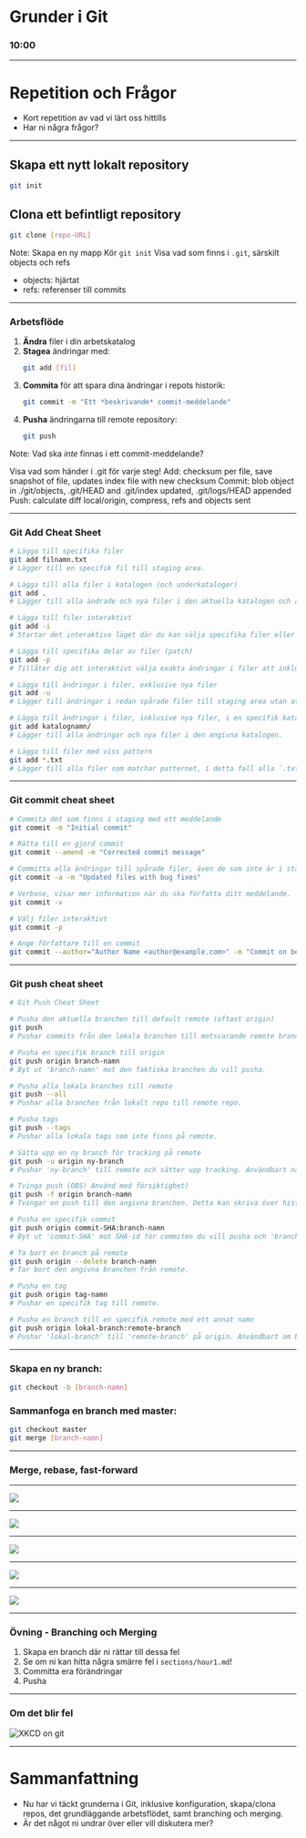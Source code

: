 # Grunder i Git
### 10:00

-----

# Repetition och Frågor

- Kort repetition av vad vi lärt oss hittills
- Har ni några frågor?

-----

## Skapa ett nytt lokalt repository
```sh
git init
```

## Clona ett befintligt repository
```sh
git clone [repo-URL]
```

Note:
Skapa en ny mapp
Kör `git init`
Visa vad som finns i `.git`, särskilt objects och refs

- objects: hjärtat
- refs: referenser till commits

-----

### Arbetsflöde

1. **Ändra** filer i din arbetskatalog
2. **Stagea** ändringar med:
   ```sh
   git add [fil]
   ```
3. **Commita** för att spara dina ändringar i repots historik:
   ```sh
   git commit -m "Ett *beskrivande* commit-meddelande"
   ```
4. **Pusha** ändringarna till remote repository:
   ```sh
   git push
   ```

Note:
Vad ska _inte_ finnas i ett commit-meddelande?

Visa vad som händer i .git för varje steg!
Add: checksum per file, save snapshot of file, updates index file with new checksum
Commit: blob object in ./git/objects, .git/HEAD and .git/index updated, .git/logs/HEAD appended
Push: calculate diff local/origin, compress, refs and objects sent

---

### Git Add Cheat Sheet

```sh
# Lägga till specifika filer
git add filnamn.txt
# Lägger till en specifik fil till staging area.

# Lägga till alla filer i katalogen (och underkataloger)
git add .
# Lägger till alla ändrade och nya filer i den aktuella katalogen och alla dess underkataloger till staging area.

# Lägga till filer interaktivt
git add -i
# Startar det interaktiva läget där du kan välja specifika filer eller delar av filer att stagea.

# Lägga till specifika delar av filer (patch)
git add -p
# Tillåter dig att interaktivt välja exakta ändringar i filer att inkludera i nästa commit. Du kan granska varje ändring och bestämma om du vill stagea den eller inte.

# Lägga till ändringar i filer, exklusive nya filer
git add -u
# Lägger till ändringar i redan spårade filer till staging area utan att lägga till nya filer som inte redan är spårade.

# Lägga till ändringar i filer, inklusive nya filer, i en specifik katalog
git add katalognamn/
# Lägger till alla ändringar och nya filer i den angivna katalogen.

# Lägga till filer med viss pattern
git add *.txt
# Lägger till alla filer som matchar patternet, i detta fall alla `.txt`-filer.
```

---

### Git commit cheat sheet

```sh
# Commita det som finns i staging med ett meddelande
git commit -m "Initial commit"

# Rätta till en gjord commit
git commit --amend -m "Corrected commit message"

# Committa alla ändringar till spårade filer, även de som inte är i staging.
git commit -a -m "Updated files with bug fixes"

# Verbose, visar mer information när du ska författa ditt meddelande.
git commit -v

# Välj filer interaktivt
git commit -p

# Ange författare till en commit
git commit --author="Author Name <author@example.com>" -m "Commit on behalf of another author"
```

---

### Git push cheat sheet

```sh
# Git Push Cheat Sheet

# Pusha den aktuella branchen till default remote (oftast origin)
git push
# Pushar commits från den lokala branchen till motsvarande remote branch.

# Pusha en specifik branch till origin
git push origin branch-namn
# Byt ut 'branch-namn' mot den faktiska branchen du vill pusha.

# Pusha alla lokala branches till remote
git push --all
# Pushar alla branches från lokalt repo till remote repo.

# Pusha tags
git push --tags
# Pushar alla lokala tags som inte finns på remote.

# Sätta upp en ny branch för tracking på remote
git push -u origin ny-branch
# Pushar 'ny-branch' till remote och sätter upp tracking. Användbart när du pushar en branch för första gången.

# Tvinga push (OBS! Använd med försiktighet)
git push -f origin branch-namn
# Tvingar en push till den angivna branchen. Detta kan skriva över historiken på remote, så använd endast när du är säker.

# Pusha en specifik commit
git push origin commit-SHA:branch-namn
# Byt ut 'commit-SHA' mot SHA-id för commiten du vill pusha och 'branch-namn' mot den branch du vill pusha till.

# Ta bort en branch på remote
git push origin --delete branch-namn
# Tar bort den angivna branchen från remote.

# Pusha en tag
git push origin tag-namn
# Pushar en specifik tag till remote.

# Pusha en branch till en specifik remote med ett annat namn
git push origin lokal-branch:remote-branch
# Pushar 'lokal-branch' till 'remote-branch' på origin. Användbart om branch-namnen skiljer sig åt.
```

-----


### Skapa en ny branch:

```sh
git checkout -b [branch-namn]
```

### Sammanfoga en branch med master:
```sh
git checkout master
git merge [branch-namn]
```

---

### Merge, rebase, fast-forward

---

![](images/git-master.png)

---

![](images/git-fastforward.png)

---

![](images/git-complex.png)

---

![](images/git-merge.png)

---

![](images/git-rebase.png)





----- 

### Övning - Branching och Merging

1. Skapa en branch där ni rättar till dessa fel
1. Se om ni kan hitta några smärre fel i `sections/hour1.md`!
3. Committa era förändringar
4. Pusha

-----

### Om det blir fel

![XKCD on git](../images/git-xkcd.png)

-----

# Sammanfattning

- Nu har vi täckt grunderna i Git, inklusive konfiguration, skapa/clona repos, det grundläggande arbetsflödet, samt branching och merging.
- Är det något ni undrar över eller vill diskutera mer?
